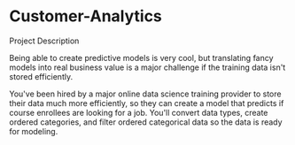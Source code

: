 # Customer-Analytics
Project Description

Being able to create predictive models is very cool, but translating fancy models into real business value is a major challenge if the training data isn't stored efficiently.

You've been hired by a major online data science training provider to store their data much more efficiently, so they can create a model that predicts if course enrollees are looking for a job. You'll convert data types, create ordered categories, and filter ordered categorical data so the data is ready for modeling.
